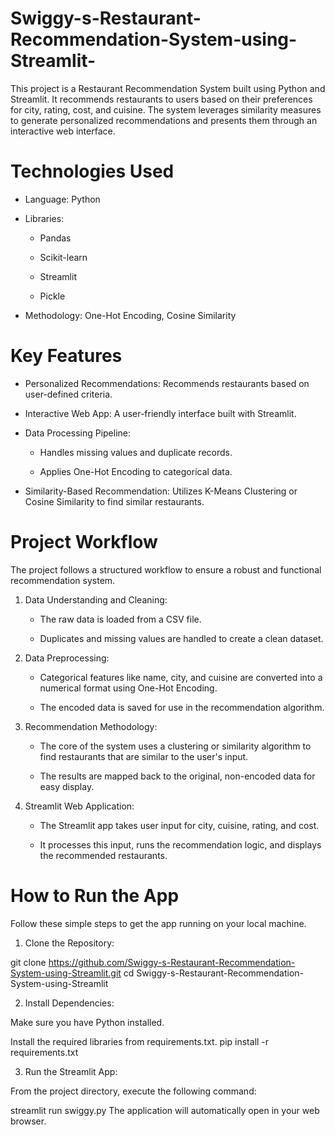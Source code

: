 # Swiggy-s-Restaurant-Recommendation-System-using-Streamlit-

This project is a Restaurant Recommendation System built using Python and Streamlit. It recommends restaurants to users based on their preferences for city, rating, cost, and cuisine. The system leverages similarity measures to generate personalized recommendations and presents them through an interactive web interface.

# Technologies Used

- Language: Python

- Libraries:

     - Pandas

     - Scikit-learn

     - Streamlit

     - Pickle

- Methodology: One-Hot Encoding, Cosine Similarity
  
#  Key Features 

- Personalized Recommendations: Recommends restaurants based on user-defined criteria.

- Interactive Web App: A user-friendly interface built with Streamlit.

- Data Processing Pipeline:

     - Handles missing values and duplicate records.

     - Applies One-Hot Encoding to categorical data.

- Similarity-Based Recommendation: Utilizes K-Means Clustering or Cosine Similarity to find similar restaurants.

# Project Workflow

The project follows a structured workflow to ensure a robust and functional recommendation system.

1. Data Understanding and Cleaning:

    - The raw data is loaded from a CSV file.

    - Duplicates and missing values are handled to create a clean dataset.

2. Data Preprocessing:

     - Categorical features like name, city, and cuisine are converted into a numerical format using One-Hot Encoding.

     - The encoded data is saved for use in the recommendation algorithm.

3. Recommendation Methodology:

    - The core of the system uses a clustering or similarity algorithm to find restaurants that are similar to the user's input.

    - The results are mapped back to the original, non-encoded data for easy display.

4. Streamlit Web Application:

    - The Streamlit app takes user input for city, cuisine, rating, and cost.

    - It processes this input, runs the recommendation logic, and displays the recommended restaurants.

#  How to Run the App
Follow these simple steps to get the app running on your local machine.

1. Clone the Repository:

git clone https://github.com/Swiggy-s-Restaurant-Recommendation-System-using-Streamlit.git
cd Swiggy-s-Restaurant-Recommendation-System-using-Streamlit

2. Install Dependencies:

Make sure you have Python installed.

Install the required libraries from requirements.txt.
pip install -r requirements.txt

3. Run the Streamlit App:

From the project directory, execute the following command:

streamlit run swiggy.py
The application will automatically open in your web browser.

